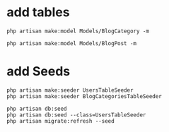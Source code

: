
# add tables
```
php artisan make:model Models/BlogCategory -m
```
```
php artisan make:model Models/BlogPost -m
```

# add Seeds
```
php artisan make:seeder UsersTableSeeder
php artisan make:seeder BlogCategoriesTableSeeder
```
```
php artisan db:seed
php artisan db:seed --class=UsersTableSeeder
php artisan migrate:refresh --seed
```

